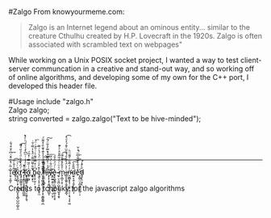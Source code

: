 #Zalgo
From knowyourmeme.com:
>Zalgo is an Internet legend about an ominous entity... similar to the creature Cthulhu created by H.P. Lovecraft in the 1920s. Zalgo is often associated with scrambled text on webpages"

While working on a Unix POSIX socket project, I wanted a way to test client-server communcation in a creative and stand-out way, and so working off of online algorithms, and developing some of my own for the C++ port, I developed this header file.

#Usage
include "zalgo.h"<br>
Zalgo zalgo;<br>
string converted = zalgo.zalgo("Text to be hive-minded");   <br><br><br>

#
<hr>

T̤̥̝͚̣̜ͯ̃ͨ͛̽͑̂̆͑͆ͦ̌͒́͋͢ĕ̸͂ͯ̌̀̿͟͏̭̗͙̩̬̤̝͖͡x̧̨̡̻̩͙̹͔͔̯̺͙͕̖̻̠̺̪͔̺̞̫͂ͪͬ̍͞ţ̸̡̼̜͇̲͍̦̯̰͍̇́̈́̽̐͋ͩͤͣ̋ͣ͌̚͡ ̵̨̝͙͇͎̝̖̤̯̠͓̪̲͚̑ͬ̂̚͘ͅͅt̶̶ͨ̈ͯͦ̉͗ͭͫ͆̀̽͛ͯ̈́ͪͮ̾̚҉͈̘͈͇̻͍͔̜̤̘̱̘͕͈̱̙͈̖̕o̼̹̰̺ͦ̇͗̋̋̿ͥ̽̅́͘ ̡͛͂͋͌̈́̅̆̇̈́̽̾̿͗̄ͥ҉̱͈͔̟ͅb̢̛̖̱̠̰̠̗ͫ͗͒̿ͦ͌ͤͬͭ̎̇ͥ̈́͟͞ę͍͉͙̣̠͙̹̙͍̮̥̫̓̌̓ͧ͗ͮ̈́ͯ́̔͑͌ ̸̧̧̟̲͈͕͇͕͉͔͙͙̹͈̳̭̳̹̪̓͊̃ͥ͋ͧ͗ͣ̔͊̔͊̏͐̽͌̈́h̛̆̊̌̏̇ͩ͠͝͞͏͈̻͈͙͚̫̳͖̠͔̮͈͕̖͇̙i̶͐̊ͪ͑̐͆͌ͩ͐̿̓̍͂̈́̃̚͟͠҉͔͕̟͙͎̱̪͖͉͙̲̺̝v̷̑ͧͫ͋ͨ̉̈́͞҉͉̲̫͍͕̙̤̹̫̣͚͉̤̠̮̗͡e̢͙͚͉̳̠̪̗͇̝̠͚͎͎̗̥ͥ͑́̈́ͤͯ̄́-̵̵̷̼̙̤̜͈̪̣̺͈̘͍̺̖͓̭͓ͮͯͦͨͤ͑̅͂̑̆̊ͤͤ͊͘m̟̠̻͎͙̩ͭ̊̌̓̐̐ͦ̐͘͜͡i̶̻̯̝͚͈͔̰̭̤̯̙̝̲͉̓͐̈́̐̄͑̄́́̄̋ͫ̊̂́̓ͩ̽͡n̵̷̛̯͚̻͓̟̘̹̰͙̣̯̦̜͙͉͉͓̠͖ͤ͗ͯ̅̐̏ͤ͌̈̈ͪd̴̫̱̩̩͍͎͍̦̫̙̙̲̞̃̃̐̀͠͝͞e̊ͩ͋̾̌̋͛͆ͫ͑͗̌̚͏̕͟҉͎̰̲̜̤̞̪̬͚̼̙̳̦ͅḑ̷̧̢̤̞̗̖̋ͤ̄̍ͭ̕ͅ

Credits to tchouky for the javascript zalgo algorithms
